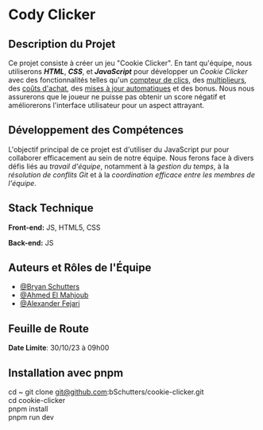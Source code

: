 # Cody Clicker

## Description du Projet

Ce projet consiste à créer un jeu "Cookie Clicker". En tant qu'équipe, nous utiliserons **_HTML_**, **_CSS_**, et **_JavaScript_** pour développer un _Cookie Clicker_ avec des fonctionnalités telles qu'un <u>compteur de clics</u>, des <u>multiplieurs</u>, des <u>coûts d'achat</u>, des <u>mises à jour automatiques</u> et des bonus. Nous nous assurerons que le joueur ne puisse pas obtenir un score négatif et améliorerons l'interface utilisateur pour un aspect attrayant.

## Développement des Compétences

L'objectif principal de ce projet est d'utiliser du JavaScript pur pour collaborer efficacement au sein de notre équipe. Nous ferons face à divers défis liés au _travail d'équipe_, notamment à la _gestion du temps_, à la _résolution de conflits Git_ et à la _coordination efficace entre les membres de l'équipe_.

## Stack Technique

**Front-end:** JS, HTML5, CSS

**Back-end:** JS

## Auteurs et Rôles de l'Équipe

- [@Bryan Schutters](https://github.com/bSchutters)
- [@Ahmed El Mahjoub](https://github.com/Ahmedemm)
- [@Alexander Fejari](https://github.com/Alexander-Fejari)

## Feuille de Route

**Date Limite**: 30/10/23 à 09h00

## Installation avec pnpm

cd ~
git clone git@github.com:bSchutters/cookie-clicker.git <br>
cd cookie-clicker <br>
pnpm install <br>
pnpm run dev

